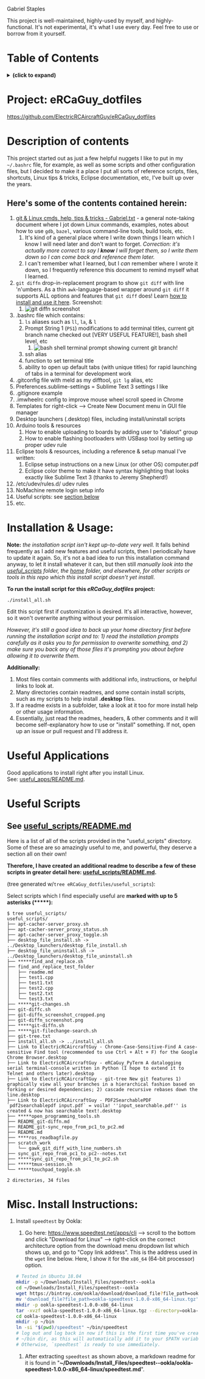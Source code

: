 Gabriel Staples

This project is well-maintained, highly-used by myself, and highly-functional. It's not experimental, it's what I use every day. Feel free to use or borrow from it yourself. 

# Table of Contents
<details>
<summary><b>(click to expand)</b></summary>
<!-- MarkdownTOC -->

1. [Project: eRCaGuy_dotfiles](#project-ercaguy_dotfiles)
1. [Description of contents](#description-of-contents)
    1. [Here's some of the contents contained herein:](#heres-some-of-the-contents-contained-herein)
1. [Installation & Usage:](#installation--usage)
1. [Useful Applications](#useful-applications)
1. [Useful Scripts](#useful-scripts)
    1. [See useful_scripts/README.md](#see-useful_scriptsreadmemd)
1. [Misc. Install Instructions:](#misc-install-instructions)

<!-- /MarkdownTOC -->
</details>


<a id="project-ercaguy_dotfiles"></a>
# Project: eRCaGuy_dotfiles
https://github.com/ElectricRCAircraftGuy/eRCaGuy_dotfiles


<a id="description-of-contents"></a>
# Description of contents
This project started out as just a few helpful nuggets I like to put in my `~/.bashrc` file, for example, as well as some scripts and other configuration files, but I decided to make it a place I put all sorts of reference scripts, files, shortcuts, Linux tips & tricks, Eclipse documentation, etc, I've built up over the years. 

<a id="heres-some-of-the-contents-contained-herein"></a>
## Here's some of the contents contained herein:
1. [git & Linux cmds, help, tips & tricks - Gabriel.txt](git%20%26%20Linux%20cmds%2C%20help%2C%20tips%20%26%20tricks%20-%20Gabriel.txt) - a general note-taking document where I jot down Linux commands, examples, notes about how to use `gdb`, `bazel`, various command-line tools, build tools, etc. 
    1. It's kind of a general place where I write down things I learn which I know I will need later and don't want to forget. _Correction: it's actually more correct to say I **know** I will forget them, so I write them down so I can come back and reference them later._
    1. I can't remember what I learned, but I *can* remember where I wrote it down, so I frequently reference this document to remind myself what I learned.
1. `git diffn` drop-in-replacement program to show `git diff` with line 'n'umbers. As a thin `awk`-language-based wrapper around `git diff` it supports ALL options and features that `git diff` does! Learn [how to install and use it here](useful_scripts/README_git-diffn.md). Screenshot:
    1. ![`git diffn` screenshot](useful_scripts/git-diffn_screenshot_cropped.png)
1. .bashrc file which contains:
    1. `ls` aliases such as `ll`, `la`, & `l`
    1. Prompt String 1 (`PS1`) modifications to add terminal titles, current git branch name checked out [VERY USEFUL FEATURE!], bash shell level, etc
        1. ![bash shell terminal prompt showing current git branch!](./bashrc_sample_terminal_prompt.png)
    1. ssh alias
    1. function to set terminal title
    1. ability to open up default tabs (with unique titles) for rapid launching of tabs in a terminal for development work
1. .gitconfig file with meld as my difftool, `git lg` alias, etc
1. Preferences.sublime-settings = Sublime Text 3 settings I like
1. .gitignore example
1. .imwheelrc config to improve mouse wheel scroll speed in Chrome
1. Templates for right-click --> Create New Document menu in GUI file manager
1. Desktop launchers (.desktop) files, including install/uninstall scripts
1. Arduino tools & resources
    1. How to enable uploading to boards by adding user to "dialout" group
    1. How to enable flashing bootloaders with USBasp tool by setting up proper udev rule
1. Eclipse tools & resources, including a reference & setup manual I've written:
    1. Eclipse setup instructions on a new Linux (or other OS) computer.pdf
    1. Eclipse color theme to make it have syntax highlighting that looks exactly like Sublime Text 3 (thanks to Jeremy Shepherd!)
1. /etc/udev/rules.d/ udev rules
1. NoMachine remote login setup info
1. Useful scripts: see [section below](#useful-scripts)
1. etc.


<a id="installation--usage"></a>
# Installation & Usage:

**Note:** _the installation script isn't kept up-to-date very well._ It falls behind frequently as I add new features and useful scripts, then I periodically have to update it again. So, it's not a bad idea to run this installation command anyway, to let it install whatever it can, but then still _manually look into the [useful_scripts](useful_scripts) folder, the [home](home) folder, and elsewhere, for other scripts or tools in this repo which this install script doesn't yet install_. 

**To run the install script for this _eRCaGuy_dotfiles_ project:**

    ./install_all.sh

Edit this script first if customization is desired. It's all interactive, however, so it won't overwrite anything without your permission. 

_However, it's still a good idea to back up your home directory first before running the installation script and to: 1) read the installation prompts carefully as it asks you to for permission to overwrite something, and 2) make sure you back any of those files it's prompting you about before allowing it to overwrite them._

**Additionally:**  

1. Most files contain comments with additional info, instructions, or helpful links to look at.
2. Many directories contain readmes, and some contain install scripts, such as my scripts to help install **.desktop** files. 
3. If a readme exists in a subfolder, take a look at it too for more install help or other usage information. 
4. Essentially, just read the readmes, headers, & other comments and it will become self-explanatory how to use or "install" something. If not, open up an issue or pull request and I'll address it. 


<a id="useful-applications"></a>
# Useful Applications
Good applications to install right after you install Linux.  
See: [useful_apps/README.md](useful_apps/README.md).


<a id="useful-scripts"></a>
# Useful Scripts 

<a id="see-useful_scriptsreadmemd"></a>
## See [useful_scripts/README.md](https://github.com/ElectricRCAircraftGuy/eRCaGuy_dotfiles/tree/master/useful_scripts#ercaguy_dotfilesuseful_scripts)

Here is a list of all of the scripts provided in the "useful_scripts" directory. Some of these are so amazingly useful to me, and powerful, they deserve a section all on their own! 

**Therefore, I have created an additional readme to describe a few of these scripts in greater detail here: [useful_scripts/README.md](https://github.com/ElectricRCAircraftGuy/eRCaGuy_dotfiles/tree/master/useful_scripts#ercaguy_dotfilesuseful_scripts).**

(tree generated w/`tree eRCaGuy_dotfiles/useful_scripts`):

Select scripts which I find especially useful are **marked with up to 5 asterisks (\*\*\*\*\*):**

    $ tree useful_scripts/
    useful_scripts/
    ├── apt-cacher-server_proxy.sh
    ├── apt-cacher-server_proxy_status.sh
    ├── apt-cacher-server_proxy_toggle.sh
    ├── desktop_file_install.sh -> ../Desktop_launchers/desktop_file_install.sh
    ├── desktop_file_uninstall.sh -> ../Desktop_launchers/desktop_file_uninstall.sh
    ├── *****find_and_replace.sh
    ├── find_and_replace_test_folder
    │   ├── readme.md
    │   ├── test1.cpp
    │   ├── test1.txt
    │   ├── test2.cpp
    │   ├── test2.txt
    │   └── test3.txt
    ├── *****git-changes.sh
    ├── git-diffc.sh
    ├── git-diffn_screenshot_cropped.png
    ├── git-diffn_screenshot.png
    ├── *****git-diffn.sh
    ├── *****git-filechange-search.sh
    ├── git-tree.txt
    ├── install_all.sh -> ../install_all.sh
    ├── Link to ElectricRCAircraftGuy - Chrome-Case-Sensitive-Find A case-sensitive Find tool (recommended to use Ctrl + Alt + F) for the Google Chrome Browser.desktop
    ├── Link to ElectricRCAircraftGuy - eRCaGuy_PyTerm A datalogging serial terminal-console written in Python (I hope to extend it to Telnet and others later).desktop
    ├── Link to ElectricRCAircraftGuy - git-tree New git features 1) graphically view all your branches in a hierarchical fashion based on forking or desired dependencies; 2) cascade recursive rebases down the line.desktop
    ├── Link to ElectricRCAircraftGuy - PDF2SearchablePDF `pdf2searchablepdf input.pdf` = voila! ''input_searchable.pdf'' is created & now has searchable text!.desktop
    ├── *****open_programming_tools.sh
    ├── README_git-diffn.md
    ├── README_git-sync_repo_from_pc1_to_pc2.md
    ├── README.md
    ├── ****ros_readbagfile.py
    ├── scratch_work
    │   └── gawk_git_diff_with_line_numbers.sh
    ├── sync_git_repo_from_pc1_to_pc2--notes.txt
    ├── *****sync_git_repo_from_pc1_to_pc2.sh
    ├── *****tmux-session.sh
    └── *****touchpad_toggle.sh

    2 directories, 34 files


<a id="misc-install-instructions"></a>
# Misc. Install Instructions:

1. Install `speedtest` by Ookla:
    1. Go here: https://www.speedtest.net/apps/cli --> scroll to the bottom and click "Download for Linux" --> right-click on the correct architecture option from the download menu dropdown list which shows up, and go to "Copy link address". This is the address used in the `wget` line below. Here, I show it for the `x86_64` (64-bit processor) option.

    ```bash
    # Tested in Ubuntu 18.04
    mkdir -p ~/Downloads/Install_Files/speedtest--ookla
    cd ~/Downloads/Install_Files/speedtest--ookla
    wget https://bintray.com/ookla/download/download_file?file_path=ookla-speedtest-1.0.0-x86_64-linux.tgz
    mv 'download_file?file_path=ookla-speedtest-1.0.0-x86_64-linux.tgz' ookla-speedtest-1.0.0-x86_64-linux.tgz
    mkdir -p ookla-speedtest-1.0.0-x86_64-linux
    tar -xvzf ookla-speedtest-1.0.0-x86_64-linux.tgz --directory=ookla-speedtest-1.0.0-x86_64-linux
    cd ookla-speedtest-1.0.0-x86_64-linux
    mkdir -p ~/bin
    ln -si "$(pwd)/speedtest" ~/bin/speedtest
    # log out and log back in now if this is the first time you've created and used the 
    # ~/bin dir, as this will automatically add it to your $PATH variable in Ubuntu.
    # Otherwise, `speedtest` is ready to use immediately.
    ```

    1. After extracting `speedtest` as shown above, a markdown readme for it is found in "**~/Downloads/Install_Files/speedtest--ookla/ookla-speedtest-1.0.0-x86_64-linux/speedtest.md**".


